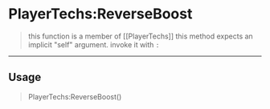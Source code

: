 # PlayerTechs:ReverseBoost
> this function is a member of [[PlayerTechs]]
> this method expects an implicit "self" argument. invoke it with `:`
-----
## Usage
> PlayerTechs:ReverseBoost()
